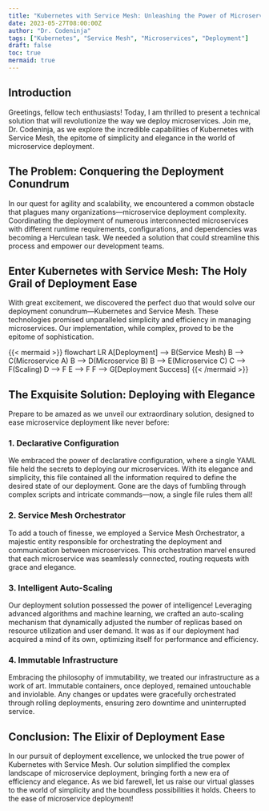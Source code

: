 ```yaml
---
title: "Kubernetes with Service Mesh: Unleashing the Power of Microservice Deployment"
date: 2023-05-27T08:00:00Z
author: "Dr. Codeninja"
tags: ["Kubernetes", "Service Mesh", "Microservices", "Deployment"]
draft: false
toc: true
mermaid: true
---
```


## Introduction

Greetings, fellow tech enthusiasts! Today, I am thrilled to present a technical solution that will revolutionize the way we deploy microservices. Join me, Dr. Codeninja, as we explore the incredible capabilities of Kubernetes with Service Mesh, the epitome of simplicity and elegance in the world of microservice deployment.

## The Problem: Conquering the Deployment Conundrum

In our quest for agility and scalability, we encountered a common obstacle that plagues many organizations—microservice deployment complexity. Coordinating the deployment of numerous interconnected microservices with different runtime requirements, configurations, and dependencies was becoming a Herculean task. We needed a solution that could streamline this process and empower our development teams.

## Enter Kubernetes with Service Mesh: The Holy Grail of Deployment Ease

With great excitement, we discovered the perfect duo that would solve our deployment conundrum—Kubernetes and Service Mesh. These technologies promised unparalleled simplicity and efficiency in managing microservices. Our implementation, while complex, proved to be the epitome of sophistication.

{{< mermaid >}}
flowchart LR
    A[Deployment] --> B(Service Mesh)
    B --> C(Microservice A)
    B --> D(Microservice B)
    B --> E(Microservice C)
    C --> F(Scaling)
    D --> F
    E --> F
    F --> G[Deployment Success]
{{< /mermaid >}}

## The Exquisite Solution: Deploying with Elegance

Prepare to be amazed as we unveil our extraordinary solution, designed to ease microservice deployment like never before:

### 1. Declarative Configuration

We embraced the power of declarative configuration, where a single YAML file held the secrets to deploying our microservices. With its elegance and simplicity, this file contained all the information required to define the desired state of our deployment. Gone are the days of fumbling through complex scripts and intricate commands—now, a single file rules them all!

### 2. Service Mesh Orchestrator

To add a touch of finesse, we employed a Service Mesh Orchestrator, a majestic entity responsible for orchestrating the deployment and communication between microservices. This orchestration marvel ensured that each microservice was seamlessly connected, routing requests with grace and elegance.

### 3. Intelligent Auto-Scaling

Our deployment solution possessed the power of intelligence! Leveraging advanced algorithms and machine learning, we crafted an auto-scaling mechanism that dynamically adjusted the number of replicas based on resource utilization and user demand. It was as if our deployment had acquired a mind of its own, optimizing itself for performance and efficiency.

### 4. Immutable Infrastructure

Embracing the philosophy of immutability, we treated our infrastructure as a work of art. Immutable containers, once deployed, remained untouchable and inviolable. Any changes or updates were gracefully orchestrated through rolling deployments, ensuring zero downtime and uninterrupted service.

## Conclusion: The Elixir of Deployment Ease

In our pursuit of deployment excellence, we unlocked the true power of Kubernetes with Service Mesh. Our solution simplified the complex landscape of microservice deployment, bringing forth a new era of efficiency and elegance. As we bid farewell, let us raise our virtual glasses to the world of simplicity and the boundless possibilities it holds. Cheers to the ease of microservice deployment!

